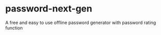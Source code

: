 # password-next-gen
A free and easy to use offline password generator with password rating function
